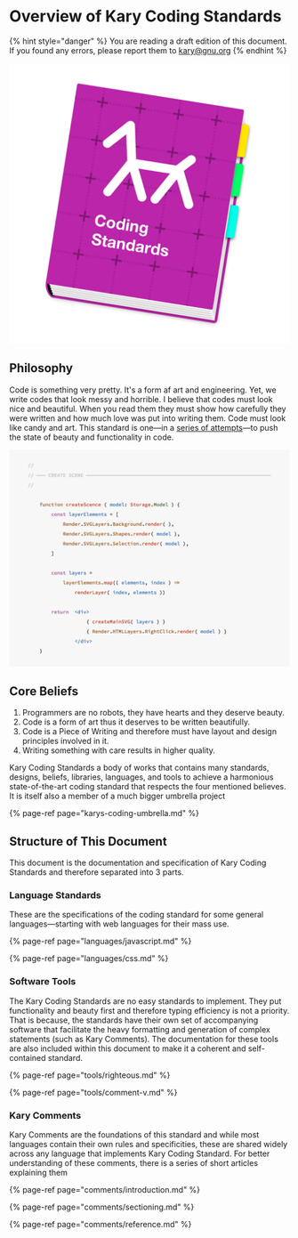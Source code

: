 # Overview of Kary Coding Standards



{% hint style="danger" %}
You are reading a draft edition of this document. If you found any errors, please report them to [kary@gnu.org](mailto:kary@gnu.org)
{% endhint %}

![](.gitbook/assets/kary-coding-standards-logo.png)

## Philosophy

Code is something very pretty. It's a form af art and engineering. Yet, we write codes that look messy and horrible. I believe that codes must look nice and beautiful. When you read them they must show how carefully they were written and how much love was put into writing them. Code must look like candy and art. This standard is one—in a [series of attempts](https://writings.kary.us/2017/05/16/my-journey-to-clean-code/)—to push the state of beauty and functionality in code. 

![](.gitbook/assets/screen_shot_1396-12-11_at_2.21.50_am.png)

## Core Beliefs

1. Programmers are no robots, they have hearts and they deserve beauty.
2. Code is a  form of art thus it deserves to be written beautifully.
3. Code is a Piece of Writing and therefore must have layout and design principles involved in it.
4. Writing something with care results in higher quality.

Kary Coding Standards a body of works that contains many standards, designs, beliefs, libraries, languages, and tools to achieve a harmonious state-of-the-art coding standard that respects the four mentioned believes. It is itself also a member of a much bigger umbrella project 

{% page-ref page="karys-coding-umbrella.md" %}

## Structure of This Document

This document is the documentation and specification of Kary Coding Standards and therefore separated into 3 parts.

### Language Standards

These are the specifications of the coding standard for some general languages—starting with web languages for their mass use.

{% page-ref page="languages/javascript.md" %}

{% page-ref page="languages/css.md" %}

### Software Tools

The Kary Coding Standards are no easy standards to implement. They put functionality and beauty first and therefore typing efficiency is not a priority. That is because, the standards have their own set of accompanying software that facilitate the heavy formatting and generation of complex statements \(such as Kary Comments\). The documentation for these tools are also included within this document to make it a coherent and self-contained standard.

{% page-ref page="tools/righteous.md" %}

{% page-ref page="tools/comment-v.md" %}

### Kary Comments

Kary Comments are the foundations of this standard and while most languages contain their own rules and specificities, these are shared widely across any language that implements Kary Coding Standard. For better understanding of these comments, there is a series of short articles explaining them

{% page-ref page="comments/introduction.md" %}

{% page-ref page="comments/sectioning.md" %}

{% page-ref page="comments/reference.md" %}

